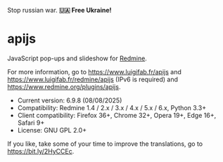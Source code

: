 Stop russian war. **🇺🇦 Free Ukraine!**

# apijs

JavaScript pop-ups and slideshow for [Redmine](https://github.com/redmine/redmine).

For more information, go to https://www.luigifab.fr/apijs and https://www.luigifab.fr/redmine/apijs (IPv6 is required) and https://www.redmine.org/plugins/apijs.

- Current version: 6.9.8 (08/08/2025)
- Compatibility: Redmine 1.4 / 2.x / 3.x / 4.x / 5.x / 6.x, Python 3.3+
- Client compatibility: Firefox 36+, Chrome 32+, Opera 19+, Edge 16+, Safari 9+
- License: GNU GPL 2.0+

If you like, take some of your time to improve the translations, go to https://bit.ly/2HyCCEc.
